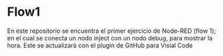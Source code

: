 # Flow1
En este repositorio se encuentra el primer ejercicio de Node-RED (flow 1); en el cual se conecta un nodo inject con un nodo debug, para mostrar la hora. Este se actualizará con el plugin de GitHub para Visial Code
